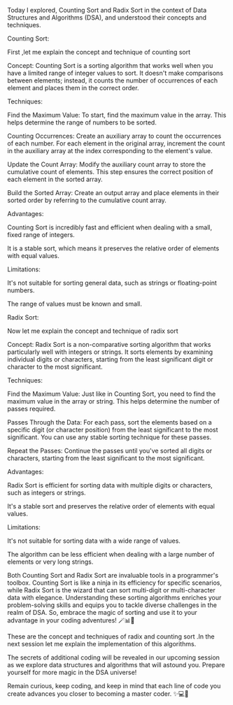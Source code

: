 Today I explored, Counting Sort and Radix Sort in the context of Data Structures and Algorithms (DSA), and understood their concepts and techniques.

Counting Sort:

First ,let me explain the concept and technique of counting sort

Concept: Counting Sort is a sorting algorithm that works well when you have a limited range of integer values to sort. It doesn't make comparisons between elements; instead, it counts the number of occurrences of each element and places them in the correct order.

Techniques:

Find the Maximum Value: To start, find the maximum value in the array. This helps determine the range of numbers to be sorted.

Counting Occurrences: Create an auxiliary array to count the occurrences of each number. For each element in the original array, increment the count in the auxiliary array at the index corresponding to the element's value.

Update the Count Array: Modify the auxiliary count array to store the cumulative count of elements. This step ensures the correct position of each element in the sorted array.

Build the Sorted Array: Create an output array and place elements in their sorted order by referring to the cumulative count array.

Advantages:

Counting Sort is incredibly fast and efficient when dealing with a small, fixed range of integers.

It is a stable sort, which means it preserves the relative order of elements with equal values.

Limitations:

It's not suitable for sorting general data, such as strings or floating-point numbers.

The range of values must be known and small.

Radix Sort:

Now let me explain the concept and technique of radix sort

Concept: Radix Sort is a non-comparative sorting algorithm that works particularly well with integers or strings. It sorts elements by examining individual digits or characters, starting from the least significant digit or character to the most significant.

Techniques:

Find the Maximum Value: Just like in Counting Sort, you need to find the maximum value in the array or string. This helps determine the number of passes required.

Passes Through the Data: For each pass, sort the elements based on a specific digit (or character position) from the least significant to the most significant. You can use any stable sorting technique for these passes.

Repeat the Passes: Continue the passes until you've sorted all digits or characters, starting from the least significant to the most significant.

Advantages:

Radix Sort is efficient for sorting data with multiple digits or characters, such as integers or strings.

It's a stable sort and preserves the relative order of elements with equal values.

Limitations:

It's not suitable for sorting data with a wide range of values.

The algorithm can be less efficient when dealing with a large number of elements or very long strings.

Both Counting Sort and Radix Sort are invaluable tools in a programmer's toolbox. Counting Sort is like a ninja in its efficiency for specific scenarios, while Radix Sort is the wizard that can sort multi-digit or multi-character data with elegance. Understanding these sorting algorithms enriches your problem-solving skills and equips you to tackle diverse challenges in the realm of DSA. So, embrace the magic of sorting and use it to your advantage in your coding adventures! 🪄📊🔮

These are the concept and techniques of radix and counting sort .In the next session let me explain the implementation of this algorithms.

The secrets of additional coding will be revealed in our upcoming session as we explore data structures and algorithms that will astound you. Prepare yourself for more magic in the DSA universe!

Remain curious, keep coding, and keep in mind that each line of code you create advances you closer to becoming a master coder. ✨💻🌟
